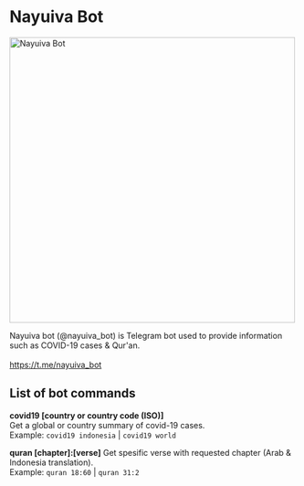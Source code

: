 # Nayuiva Bot

<img src="https://github.com/shidqi/tebot-nayu/blob/master/images/preview.gif?raw=true" height="500" width="auto" alt="Nayuiva Bot"/>

Nayuiva bot (@nayuiva_bot) is Telegram bot used to provide information such as COVID-19 cases & Qur'an.  <br><br>
https://t.me/nayuiva_bot  <br>


## List of bot commands  
  
**covid19 [country or country code (ISO)]**  
Get a global or country summary of covid-19 cases.  
Example:  `covid19 indonesia`   | `covid19 world`  

**quran [chapter]:[verse]**
Get spesific verse with requested chapter (Arab & Indonesia translation).  
Example:  `quran 18:60`  | `quran 31:2`  
